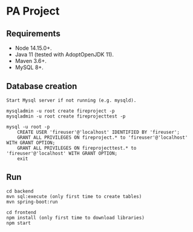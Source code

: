 # PA Project 

## Requirements

- Node 14.15.0+.
- Java 11 (tested with AdoptOpenJDK 11).
- Maven 3.6+.
- MySQL 8+.

## Database creation

```
Start Mysql server if not running (e.g. mysqld).

mysqladmin -u root create fireproject -p
mysqladmin -u root create fireprojecttest -p

mysql -u root -p
    CREATE USER 'fireuser'@'localhost' IDENTIFIED BY 'fireuser';
    GRANT ALL PRIVILEGES ON fireproject.* to 'fireuser'@'localhost' WITH GRANT OPTION;
    GRANT ALL PRIVILEGES ON fireprojecttest.* to 'fireuser'@'localhost' WITH GRANT OPTION;
    exit
```

## Run

```
cd backend
mvn sql:execute (only first time to create tables)
mvn spring-boot:run

cd frontend
npm install (only first time to download libraries)
npm start
```
